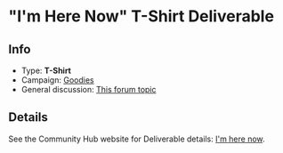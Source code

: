 # "I'm Here Now" T-Shirt Deliverable

## Info

- Type: **T-Shirt**
- Campaign: [Goodies](https://humanetech.community/awareness-campaigns/campaigns/goodies/)
- General discussion: [This forum topic](https://community.humanetech.com/t/im-here-now-t-shirt-project/3153)

## Details

See the Community Hub website for Deliverable details: [I'm here now](https://humanetech.community/awareness-program/deliverables/i-am-here-now/).